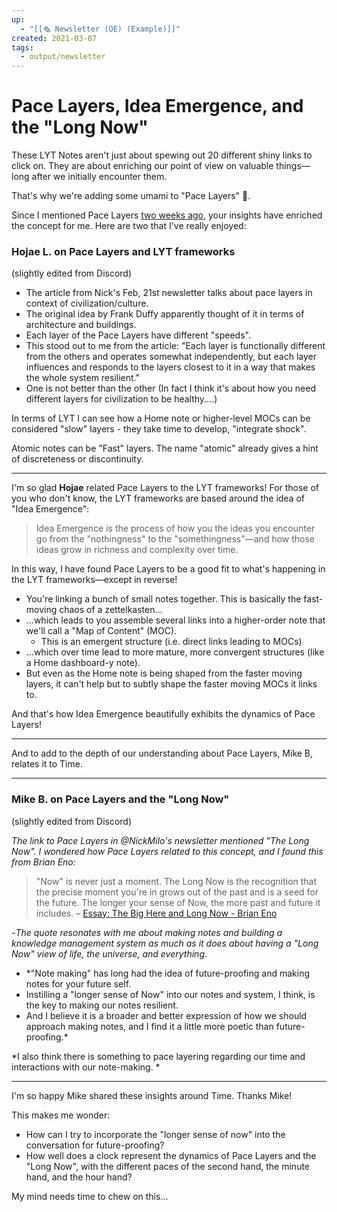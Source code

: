 ```yaml
---
up:
  - "[[🗞️ Newsletter (OE) (Example)]]"
created: 2021-03-07
tags:
  - output/newsletter
---
```


# Pace Layers, Idea Emergence, and the "Long Now"
These LYT Notes aren't just about spewing out 20 different shiny links to click on. They are about enriching our point of view on valuable things—long after we initially encounter them. 

That's why we're adding some umami to "Pace Layers" 🌈. 

Since I mentioned Pace Layers [two weeks ago](https://publish.obsidian.md/lyt-kit/Spaces/LYT+Notes/LYT+Notes+1), your insights have enriched the concept for me. Here are two that I've really enjoyed:

### Hojae L. on Pace Layers and LYT frameworks
(slightly edited from Discord)

- The article from Nick's Feb, 21st newsletter talks about pace layers in context of civilization/culture. 
- The original idea by Frank Duffy apparently thought of it in terms of architecture and buildings.
- Each layer of the Pace Layers have different "speeds".
- This stood out to me from the article: "Each layer is functionally different from the others and operates somewhat independently, but each layer influences and responds to the layers closest to it in a way that makes the whole system resilient."
- One is not better than the other (In fact I think it's about how you need different layers for civilization to be healthy....)

In terms of LYT I can see how a Home note or higher-level MOCs can be considered "slow" layers - they take time to develop, "integrate shock".

Atomic notes can be "Fast" layers. The name "atomic" already gives a hint of discreteness or discontinuity.

---
I'm so glad **Hojae** related Pace Layers to the LYT frameworks! For those of you who don't know, the LYT frameworks are based around the idea of "Idea Emergence":

> Idea Emergence is the process of how you the ideas you encounter go from the "nothingness" to the "somethingness"—and how those ideas grow in richness and complexity over time.

In this way, I have found Pace Layers to be a good fit to what's happening in the LYT frameworks—except in reverse! 

- You're linking a bunch of small notes together. This is basically the fast-moving chaos of a zettelkasten...
- ...which leads to you assemble several links into a higher-order note that we'll call a "Map of Content" (MOC). 
	- This is an emergent structure (i.e. direct links leading to MOCs)
- ...which over time lead to more mature, more convergent structures (like a Home dashboard-y note). 
- But even as the Home note is being shaped from the faster moving layers, it can't help but to subtly shape the faster moving MOCs it links to.

And that's how Idea Emergence beautifully exhibits the dynamics of Pace Layers!

---
And to add to the depth of our understanding about Pace Layers, Mike B, relates it to Time.

---

### Mike B. on Pace Layers and the "Long Now"
(slightly edited from Discord)

*The link to Pace Layers in @NickMilo's newsletter mentioned "The Long Now". I wondered how Pace Layers related to this concept, and I found this from Brian Eno:*

> "Now" is never just a moment. The Long Now is the recognition that the precise moment you're in grows out of the past and is a seed for the future. The longer your sense of Now, the more past and future it includes. – [Essay: The Big Here and Long Now - Brian Eno](https://longnow.org/essays/big-here-long-now/ "https://longnow.org/essays/big-here-long-now/")

-*The quote resonates with me about making notes and building a knowledge management system as much as it does about having a "Long Now" view of life, the universe, and everything.* 

- *"Note making" has long had the idea of future-proofing and making notes for your future self. 
- Instilling a "longer sense of Now" into our notes and system, I think, is the key to making our notes resilient. 
- And I believe it is a broader and better expression of how we should approach making notes, and I find it a little more poetic than future-proofing.*

*I also think there is something to pace layering regarding our time and interactions with our note-making. *

---
I'm so happy Mike shared these insights around Time. Thanks Mike!

This makes me wonder: 
- How can I try to incorporate the "longer sense of now" into the conversation for future-proofing?
- How well does a clock represent the dynamics of Pace Layers and the "Long Now", with the different paces of the second hand, the minute hand, and the hour hand?

My mind needs time to chew on this...
